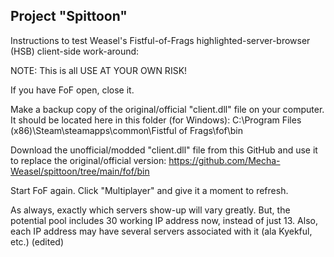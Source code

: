 Project "Spittoon"
------------------

Instructions to test Weasel's Fistful-of-Frags highlighted-server-browser (HSB) client-side work-around:

NOTE: This is all USE AT YOUR OWN RISK!

If you have FoF open, close it.

Make a backup copy of the original/official "client.dll" file on your computer.
It should be located here in this folder (for Windows):
C:\Program Files (x86)\Steam\steamapps\common\Fistful of Frags\fof\bin

Download the unofficial/modded "client.dll" file from this GitHub and use it to replace the original/official version:
https://github.com/Mecha-Weasel/spittoon/tree/main/fof/bin

Start FoF again.
Click "Multiplayer" and give it a moment to refresh.

As always, exactly which servers show-up will vary greatly.
But, the potential pool includes 30 working IP address now, instead of just 13.
Also, each IP address may have several servers associated with it (ala Kyekful, etc.) (edited)
